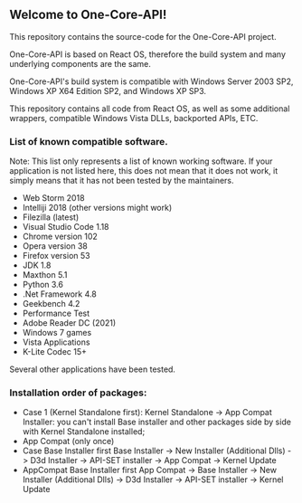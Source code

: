 ## Welcome to One-Core-API!

This repository contains the source-code for the One-Core-API project.

One-Core-API is based on React OS, therefore the build system and many underlying components are the same.

One-Core-API's build system is compatible with Windows Server 2003 SP2, Windows XP X64 Edition SP2, and Windows XP SP3.

This repository contains all code from React OS, as well as some additional wrappers, compatible Windows Vista DLLs, backported APIs, ETC.

### List of known compatible software.

Note: This list only represents a list of known working software. If your application is not listed here, this does not mean that it does not work, it simply means that it has not been tested by the maintainers.

* Web Storm 2018
* Intelliji 2018 (other versions might work)
* Filezilla (latest)
* Visual Studio Code 1.18
* Chrome version 102
* Opera version 38
* Firefox version 53
* JDK 1.8
* Maxthon 5.1
* Python 3.6
* .Net Framework 4.8
* Geekbench 4.2
* Performance Test
* Adobe Reader DC (2021)
* Windows 7 games
* Vista Applications
* K-Lite Codec 15+

Several other applications have been tested.

### Installation order of packages:

* Case 1 (Kernel Standalone first): Kernel Standalone -> App Compat Installer: you can't install Base installer and other packages side by side with Kernel Standalone installed;
* App Compat (only once)
* Case Base Installer first Base Installer -> New Installer (Additional Dlls) -> D3d Installer -> API-SET installer -> App Compat -> Kernel Update
* AppCompat Base Installer first App Compat -> Base Installer -> New Installer (Additional Dlls) -> D3d Installer -> API-SET installer -> Kernel Update